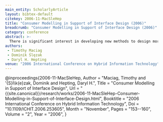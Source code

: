```yaml
---
main_entity: ScholarlyArticle
layout: bibtex-default
citekey: 2006-11-MacSleHep
title: "Consumer Modelling in Support of Interface Design (2006)"
breadcrumb: "Consumer Modelling in Support of Interface Design (2006)"
category: conference
abstract: >-
  There is significant interest in developing new methods to design more effective user interfaces for decision support tools in online shopping environments. Many online companies have already begun to provide their consumers with enhanced user interface options, such as the ability to customize and/or personalize their user interface. However, for these enhanced options to produce meaningful, useful results, consumers are often required to input substantial amounts of information, placing a strain on the consumers' cognitive decision-making abilities and disrupting their focus on their immediate decision task(s). In this paper, the authors describe a personalization technique to reduce the amount of consumer information required to develop and deploy systems providing these enhanced options. Over the course of the three experiments, the authors built upon each experiment utilizing a combination of traditional statistical methods and rough set theory. This paper will describe the refined technique and the procedures, algorithms, observations, and analysis of the experiments conducted. As well, a discussion detailing future work will be provided.
authors:
 - Timothy Maciag
 - Dominik Ślęzak
 - Daryl H. Hepting
venue: "2006 International Conference on Hybrid Information Technology"
---
```

@inproceedings{2006-11-MacSleHep,
	Author =  "Maciag, Timothy and \'{S}l\k{e}zak, Dominik and Hepting, Daryl H.",
	Title =  "Consumer Modelling in Support of Interface Design",
	Url = \"{{site.canonical}}/research/works/2006-11-MacSleHep-Consumer-Modelling-in-Support-of-Interface-Design.html\",
	Booktitle =  "2006 International Conference on Hybrid Information Technology",
	Doi =  "10.1109/ICHIT.2006.253605",
	Month =  "November",
	Pages =  "153--160",
	Volume =  "2",
	Year =  "2006",
}
